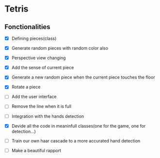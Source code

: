 # Tetris

## Fonctionalities
- [x] Defining pieces(class)
- [x] Generate random pieces with random color also
- [x] Perspective view changing
- [x] Add the sense of current piece
- [x] Generate a new random piece when the current piece touches the floor
- [x] Rotate a piece
- [ ] Add the user interface
- [ ] Remove the line when it is full
- [ ] Integration with the hands detection
- [x] Devide all the code in meaninfull classes(one for the game, one for detection...)
- [ ] Train our own haar cascade to a more accurated hand detection
- [ ] Make a beautiful rapport

